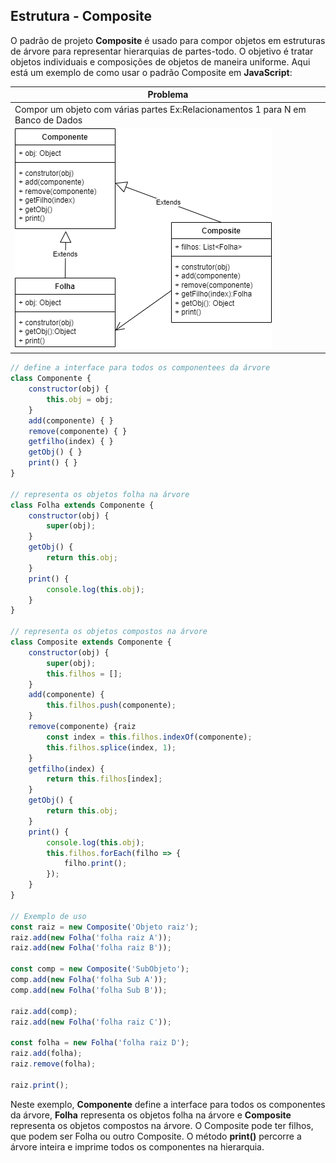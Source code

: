 ## Estrutura - Composite
O padrão de projeto **Composite** é usado para compor objetos em estruturas de árvore para representar hierarquias de partes-todo. O objetivo é tratar objetos individuais e composições de objetos de maneira uniforme. Aqui está um exemplo de como usar o padrão Composite em **JavaScript**:

|Problema|
| -|
|Compor um objeto com várias partes Ex:Relacionamentos 1 para N em Banco de Dados|
|![UML](./uml_dc_componente.png)|

```javascript
// define a interface para todos os componentees da árvore
class Componente {
    constructor(obj) {
        this.obj = obj;
    }
    add(componente) { }
    remove(componente) { }
    getfilho(index) { }
    getObj() { }
    print() { }
}

// representa os objetos folha na árvore
class Folha extends Componente {
    constructor(obj) {
        super(obj);
    }
    getObj() {
        return this.obj;
    }
    print() {
        console.log(this.obj);
    }
}

// representa os objetos compostos na árvore
class Composite extends Componente {
    constructor(obj) {
        super(obj);
        this.filhos = [];
    }
    add(componente) {
        this.filhos.push(componente);
    }
    remove(componente) {raiz
        const index = this.filhos.indexOf(componente);
        this.filhos.splice(index, 1);
    }
    getfilho(index) {
        return this.filhos[index];
    }
    getObj() {
        return this.obj;
    }
    print() {
        console.log(this.obj);
        this.filhos.forEach(filho => {
            filho.print();
        });
    }
}

// Exemplo de uso
const raiz = new Composite('Objeto raiz');
raiz.add(new Folha('folha raiz A'));
raiz.add(new Folha('folha raiz B'));

const comp = new Composite('SubObjeto');
comp.add(new Folha('folha Sub A'));
comp.add(new Folha('folha Sub B'));

raiz.add(comp);
raiz.add(new Folha('folha raiz C'));

const folha = new Folha('folha raiz D');
raiz.add(folha);
raiz.remove(folha);

raiz.print();
```

Neste exemplo, **Componente** define a interface para todos os componentes da árvore, **Folha** representa os objetos folha na árvore e **Composite** representa os objetos compostos na árvore. O Composite pode ter filhos, que podem ser Folha ou outro Composite. O método **print()** percorre a árvore inteira e imprime todos os componentes na hierarquia.